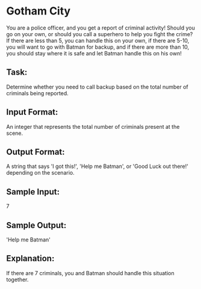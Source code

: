 # Gotham City

You are a police officer, and you get a report of criminal activity! Should you go on your own, or should you call a superhero to help you fight the crime? If there are less than 5, you can handle this on your own, if there are 5-10, you will want to go with Batman for backup, and if there are more than 10, you should stay where it is safe and let Batman handle this on his own!

## Task: 
Determine whether you need to call backup based on the total number of criminals being reported.

## Input Format: 
An integer that represents the total number of criminals present at the scene.

## Output Format: 
A string that says 'I got this!', 'Help me Batman', or 'Good Luck out there!' depending on the scenario.

## Sample Input: 
7

## Sample Output: 
'Help me Batman'

## Explanation: 
If there are 7 criminals, you and Batman should handle this situation together.
